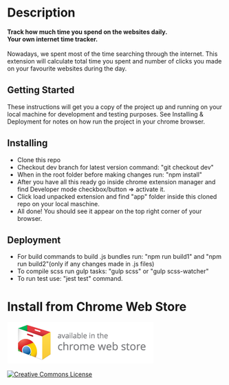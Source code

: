 # Description
**Track how much time you spend on the websites daily.<br />
 Your own internet time tracker.**
<br />
<br />
Nowadays, we spent most of the time searching through the internet. This extension will calculate total time you spent and number of clicks you made on your favourite websites during the day.

## Getting Started
These instructions will get you a copy of the project up and running on your local machine for development and testing purposes. See Installing & Deployment for notes on how run the project in your chrome browser.


## Installing
* Clone this repo
* Checkout dev branch for latest version command: "git checkout dev"
* When in the root folder before making changes run: "npm install"
* After you have all this ready go inside chrome extension manager and find Developer mode checkbox/button => activate it.
* Click load unpacked extension and find "app" folder inside this cloned repo on your local maschine.
* All done! You should see it appear on the top right corner of your browser.


## Deployment
* For build commands to build .js bundles run: "npm run build1" and "npm run build2"(only if any changes made in .js files)
* To compile scss run gulp tasks: "gulp scss" or "gulp scss-watcher"
* To run test use: "jest test" command.




# Install from Chrome Web Store
[<img src="./app/assets/images/badge.png">](https://goo.gl/CnQEuI)

<a rel="license" href="http://creativecommons.org/licenses/by-nc-sa/4.0/"><img alt="Creative Commons License" style="border-width:0" src="https://i.creativecommons.org/l/by-nc-sa/4.0/88x31.png" /></a>
